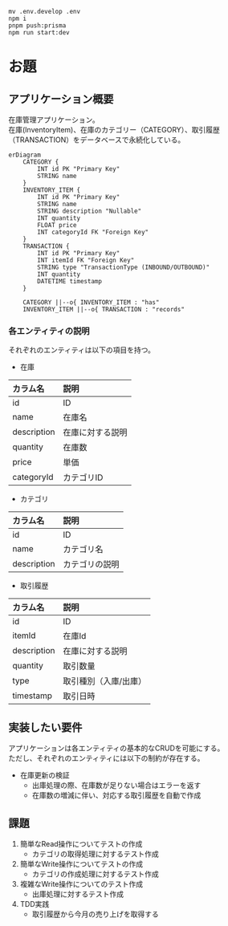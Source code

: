 ```
mv .env.develop .env
npm i
pnpm push:prisma
npm run start:dev
```

# お題

## アプリケーション概要

在庫管理アプリケーション。\
在庫(InventoryItem)、在庫のカテゴリー（CATEGORY）、取引履歴（TRANSACTION）をデータベースで永続化している。

```mermaid
erDiagram
    CATEGORY {
        INT id PK "Primary Key"
        STRING name
    }
    INVENTORY_ITEM {
        INT id PK "Primary Key"
        STRING name
        STRING description "Nullable"
        INT quantity
        FLOAT price
        INT categoryId FK "Foreign Key"
    }
    TRANSACTION {
        INT id PK "Primary Key"
        INT itemId FK "Foreign Key"
        STRING type "TransactionType (INBOUND/OUTBOUND)"
        INT quantity
        DATETIME timestamp
    }

    CATEGORY ||--o{ INVENTORY_ITEM : "has"
    INVENTORY_ITEM ||--o{ TRANSACTION : "records"

```

### 各エンティティの説明

それぞれのエンティティは以下の項目を持つ。

- 在庫

| カラム名    | 説明             |
| :---------- | :--------------- |
| id          | ID               |
| name        | 在庫名           |
| description | 在庫に対する説明 |
| quantity    | 在庫数           |
| price       | 単価             |
| categoryId  | カテゴリID       |

- カテゴリ

| カラム名    | 説明           |
| :---------- | :------------- |
| id          | ID             |
| name        | カテゴリ名     |
| description | カテゴリの説明 |

- 取引履歴

| カラム名    | 説明                  |
| :---------- | :-------------------- |
| id          | ID                    |
| itemId      | 在庫Id                |
| description | 在庫に対する説明      |
| quantity    | 取引数量              |
| type        | 取引種別（入庫/出庫） |
| timestamp   | 取引日時              |

## 実装したい要件

アプリケーションは各エンティティの基本的なCRUDを可能にする。\
ただし、それぞれのエンティティには以下の制約が存在する。

- 在庫更新の検証
  - 出庫処理の際、在庫数が足りない場合はエラーを返す
  - 在庫数の増減に伴い、対応する取引履歴を自動で作成

## 課題

1. 簡単なRead操作についてテストの作成
   - カテゴリの取得処理に対するテスト作成
2. 簡単なWrite操作についてテストの作成
   - カテゴリの作成処理に対するテスト作成
3. 複雑なWrite操作についてのテスト作成
   - 出庫処理に対するテスト作成
4. TDD実践
   - 取引履歴から今月の売り上げを取得する
